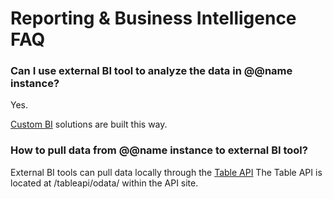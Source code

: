 # Reporting & Business Intelligence FAQ

### Can I use external BI tool to analyze the data in @@name instance?

Yes.

[Custom BI](xref:bi) solutions are built this way.

### How to pull data from @@name instance to external BI tool?

External BI tools can pull data locally through the [Table API](xref:the-table-api) 
The Table API is located at /tableapi/odata/ within the API site.
